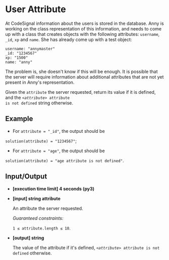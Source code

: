 # User Attribute

At CodeSignal information about the users is stored in the database. Anny is working on the class representation of this information, and needs to come up with a class that creates objects with the following attributes: `username`, `_id`, `xp` and `name`. She has already come up with a test object:

```
username: "annymaster"
_id: "1234567"
xp: "1500"
name: "anny"
```

The problem is, she doesn't know if this will be enough. It is possible that the server will require information about additional attributes that are not yet present in Anny's representation.

Given the `attribute` the server requested, return its value if it is defined, and the <code><i>&lt;attribute&gt;</i> attribute is not defined</code> string otherwise.

## Example

- For `attribute = "_id"`, the output should be

`solution(attribute) = "1234567"`;

- For `attribute = "age"`, the output should be

`solution(attribute) = "age attribute is not defined"`.

## Input/Output

- **[execution time limit] 4 seconds (py3)**

- **[input] string attribute**

	An attribute the server requested.

	*Guaranteed constraints:*

	`1 ≤ attribute.length ≤ 10`.

- **[output] string**

	The value of the attribute if it's defined, <code><i>&lt;attribute&gt;</i> attribute is not defined</code> otherwise.
